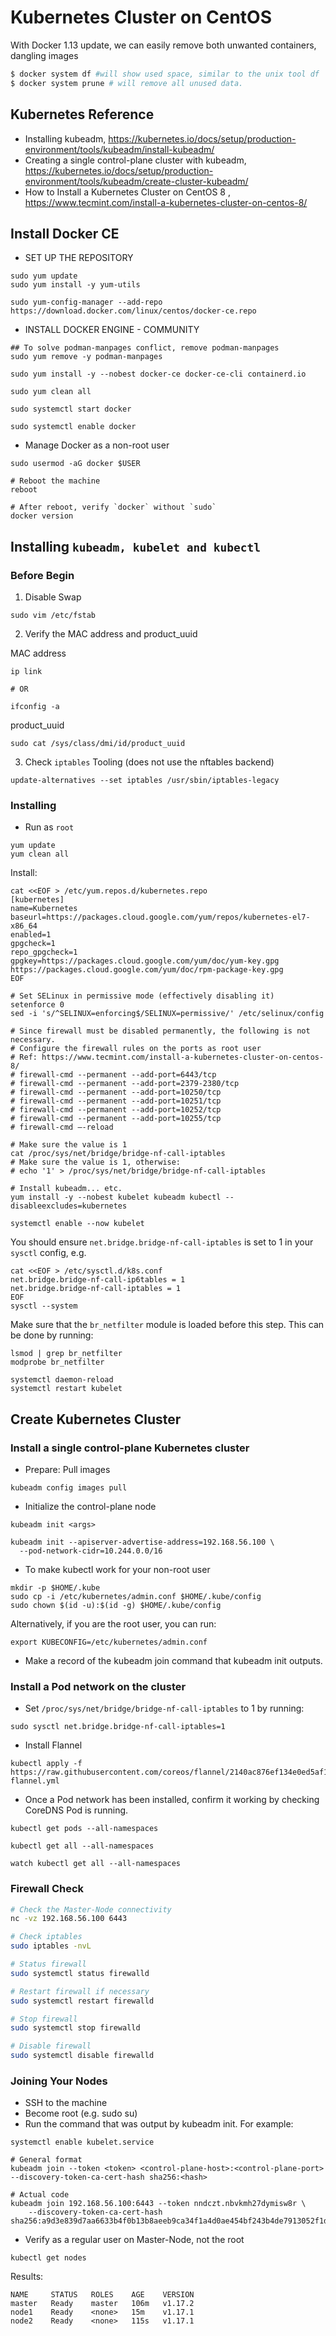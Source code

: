 # Kubernetes Cluster on CentOS

With Docker 1.13 update, we can easily remove both unwanted containers, dangling images

```bash
$ docker system df #will show used space, similar to the unix tool df
$ docker system prune # will remove all unused data.
```

## Kubernetes Reference

- Installing kubeadm, https://kubernetes.io/docs/setup/production-environment/tools/kubeadm/install-kubeadm/
- Creating a single control-plane cluster with kubeadm, https://kubernetes.io/docs/setup/production-environment/tools/kubeadm/create-cluster-kubeadm/
- How to Install a Kubernetes Cluster on CentOS 8 , https://www.tecmint.com/install-a-kubernetes-cluster-on-centos-8/

## Install Docker CE

- SET UP THE REPOSITORY

```
sudo yum update
sudo yum install -y yum-utils
```

```
sudo yum-config-manager --add-repo https://download.docker.com/linux/centos/docker-ce.repo
```

- INSTALL DOCKER ENGINE - COMMUNITY

```
## To solve podman-manpages conflict, remove podman-manpages
sudo yum remove -y podman-manpages

sudo yum install -y --nobest docker-ce docker-ce-cli containerd.io

sudo yum clean all

sudo systemctl start docker

sudo systemctl enable docker
```

- Manage Docker as a non-root user

```
sudo usermod -aG docker $USER

# Reboot the machine
reboot

# After reboot, verify `docker` without `sudo`
docker version
```

## Installing `kubeadm, kubelet and kubectl`

### Before Begin

1. Disable Swap

```
sudo vim /etc/fstab
```

2. Verify the MAC address and product_uuid

MAC address

```
ip link

# OR

ifconfig -a
```

product_uuid

```
sudo cat /sys/class/dmi/id/product_uuid
```

3. Check `iptables` Tooling (does not use the nftables backend)

```
update-alternatives --set iptables /usr/sbin/iptables-legacy
```

### Installing

- Run as `root`

```
yum update
yum clean all
```

Install:

```
cat <<EOF > /etc/yum.repos.d/kubernetes.repo
[kubernetes]
name=Kubernetes
baseurl=https://packages.cloud.google.com/yum/repos/kubernetes-el7-x86_64
enabled=1
gpgcheck=1
repo_gpgcheck=1
gpgkey=https://packages.cloud.google.com/yum/doc/yum-key.gpg https://packages.cloud.google.com/yum/doc/rpm-package-key.gpg
EOF

# Set SELinux in permissive mode (effectively disabling it)
setenforce 0
sed -i 's/^SELINUX=enforcing$/SELINUX=permissive/' /etc/selinux/config

# Since firewall must be disabled permanently, the following is not necessary.
# Configure the firewall rules on the ports as root user
# Ref: https://www.tecmint.com/install-a-kubernetes-cluster-on-centos-8/
# firewall-cmd --permanent --add-port=6443/tcp
# firewall-cmd --permanent --add-port=2379-2380/tcp
# firewall-cmd --permanent --add-port=10250/tcp
# firewall-cmd --permanent --add-port=10251/tcp
# firewall-cmd --permanent --add-port=10252/tcp
# firewall-cmd --permanent --add-port=10255/tcp
# firewall-cmd –-reload

# Make sure the value is 1
cat /proc/sys/net/bridge/bridge-nf-call-iptables
# Make sure the value is 1, otherwise:
# echo '1' > /proc/sys/net/bridge/bridge-nf-call-iptables

# Install kubeadm... etc.
yum install -y --nobest kubelet kubeadm kubectl --disableexcludes=kubernetes

systemctl enable --now kubelet
```

You should ensure `net.bridge.bridge-nf-call-iptables` is set to 1 in your `sysctl` config, e.g.

```
cat <<EOF > /etc/sysctl.d/k8s.conf
net.bridge.bridge-nf-call-ip6tables = 1
net.bridge.bridge-nf-call-iptables = 1
EOF
sysctl --system
```

Make sure that the `br_netfilter` module is loaded before this step.
This can be done by running:

```
lsmod | grep br_netfilter
modprobe br_netfilter
```

```
systemctl daemon-reload
systemctl restart kubelet
```

## Create Kubernetes Cluster

### Install a single control-plane Kubernetes cluster

- Prepare: Pull images

```
kubeadm config images pull
```

- Initialize the control-plane node

```
kubeadm init <args>

kubeadm init --apiserver-advertise-address=192.168.56.100 \
  --pod-network-cidr=10.244.0.0/16
```

- To make kubectl work for your non-root user

```
mkdir -p $HOME/.kube
sudo cp -i /etc/kubernetes/admin.conf $HOME/.kube/config
sudo chown $(id -u):$(id -g) $HOME/.kube/config
```

Alternatively, if you are the root user, you can run:

```
export KUBECONFIG=/etc/kubernetes/admin.conf
```

- Make a record of the kubeadm join command that kubeadm init outputs.

### Install a Pod network on the cluster

- Set `/proc/sys/net/bridge/bridge-nf-call-iptables` to 1 by running:

```
sudo sysctl net.bridge.bridge-nf-call-iptables=1
```

- Install Flannel

```
kubectl apply -f https://raw.githubusercontent.com/coreos/flannel/2140ac876ef134e0ed5af15c65e414cf26827915/Documentation/kube-flannel.yml
```

- Once a Pod network has been installed, confirm it working by checking CoreDNS Pod is running.

```
kubectl get pods --all-namespaces

kubectl get all --all-namespaces

watch kubectl get all --all-namespaces
```

### Firewall Check

```bash
# Check the Master-Node connectivity
nc -vz 192.168.56.100 6443

# Check iptables
sudo iptables -nvL

# Status firewall
sudo systemctl status firewalld

# Restart firewall if necessary
sudo systemctl restart firewalld

# Stop firewall
sudo systemctl stop firewalld

# Disable firewall
sudo systemctl disable firewalld
```

### Joining Your Nodes

- SSH to the machine
- Become root (e.g. sudo su)
- Run the command that was output by kubeadm init. For example:

```
systemctl enable kubelet.service

# General format
kubeadm join --token <token> <control-plane-host>:<control-plane-port> --discovery-token-ca-cert-hash sha256:<hash>

# Actual code
kubeadm join 192.168.56.100:6443 --token nndczt.nbvkmh27dymisw8r \
    --discovery-token-ca-cert-hash sha256:a9d3e839d7aa6633b4f0b13b8aeeb9ca34f1a4d0ae454bf243b4de7913052f1d
```

- Verify as a regular user on Master-Node, not the root

```
kubectl get nodes
```

Results:

```
NAME     STATUS   ROLES    AGE    VERSION
master   Ready    master   106m   v1.17.2
node1    Ready    <none>   15m    v1.17.1
node2    Ready    <none>   115s   v1.17.1
```
